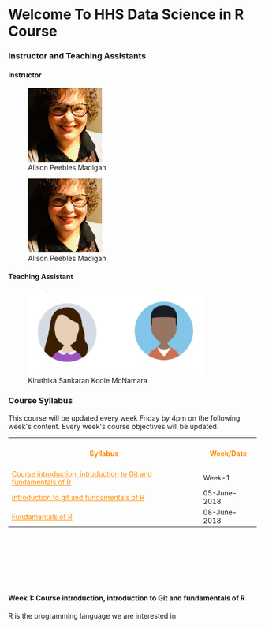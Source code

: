 <h1> Welcome To HHS Data Science in R Course </h1>
 
<h3>Instructor and Teaching Assistants</h3>
<h4>Instructor</h4>
<div>
	<figure>
		<img src="Alison.jpg">
		<br>
		<figcaption>Alison Peebles Madigan</figcaption>
	</figure>
	<figure>
		<img src="Alison.jpg">
		<br>
		<figcaption>Alison Peebles Madigan</figcaption>
	</figure>
</div>

<h4>Teaching Assistant</h4>
<figure>
<img src="TA.jpg">
<figcaption>Kiruthika Sankaran     Kodie McNamara</figcaption>
</figure>


<h3>Course Syllabus</h3>
This course will be updated every week Friday by 4pm on the following week's content.
Every week's course objectives will be updated. 
<table>
  <tr>
    <th><h4><font color="FF8C00">Syllabus</font></h4></th>
	<th><h4><font color="FF8C00">Week/Date</font></h4></th>
  </tr>
  
  <tr>
    <td><a href="#week-1" style="color: rgb(255,140,0)"><font color="FF8C00">Course introduction, introduction to Git and fundamentals of R</font></a></td>
	<td>Week-1</td>
  </tr>
  
  <tr>
    <td><a href="#week-1-day-1" style="color: rgb(255,140,0)"><font color="FF8C00">Introduction to git and fundamentals of R</font></a></td>
	<td>05-June-2018</td>
  </tr>
  
  <tr>
    <td><a href="#week-1-day-2" style="color: rgb(255,140,0)"><font color="FF8C00">Fundamentals of R</font></a></td>
	<td>08-June-2018</td>
  </tr>
</table>
<br><br><br>
<br><br><br>

<p id="week-1">
<h4> Week 1: Course introduction, introduction to Git and fundamentals of R</h4>
R is the programming language we are interested in
</p><br><br><br>




